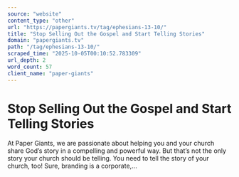 ```yaml
---
source: "website"
content_type: "other"
url: "https://papergiants.tv/tag/ephesians-13-10/"
title: "Stop Selling Out the Gospel and Start Telling Stories"
domain: "papergiants.tv"
path: "/tag/ephesians-13-10/"
scraped_time: "2025-10-05T00:10:52.783309"
url_depth: 2
word_count: 57
client_name: "paper-giants"
---
```


# Stop Selling Out the Gospel and Start Telling Stories

At Paper Giants, we are passionate about helping you and your church share God’s story in a compelling and powerful way. But that’s not the only story your church should be telling. You need to tell the story of your church, too! Sure, branding is a corporate,...